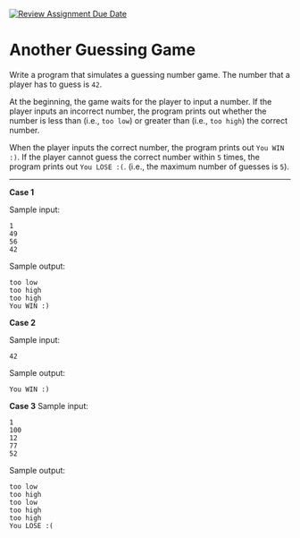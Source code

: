 [![Review Assignment Due Date](https://classroom.github.com/assets/deadline-readme-button-22041afd0340ce965d47ae6ef1cefeee28c7c493a6346c4f15d667ab976d596c.svg)](https://classroom.github.com/a/XIArg2fY)
# Another Guessing Game

Write a program that simulates a guessing number game. The number that a player has to guess is `42`.

At the beginning, the game waits for the player to input a number. If the player inputs an incorrect number, the program prints out whether the number is less than (i.e., `too low`) or greater than (i.e., `too high`) the correct number. 

When the player inputs the correct number, the program prints out `You WIN :)`. If the player cannot guess the correct number within `5` times, the program prints out `You LOSE :(`. (i.e., the maximum number of guesses is `5`).

<hr>

**Case 1**

Sample input:
```
1
49
56
42
```
Sample output:
```
too low
too high
too high
You WIN :)
```

**Case 2**

Sample input:
```
42
```
Sample output:
```
You WIN :)
```

**Case 3**
Sample input:
```
1 
100
12
77
52
```
Sample output:
```
too low
too high
too low
too high
too high
You LOSE :(
```
